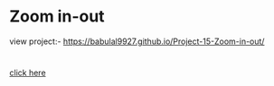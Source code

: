 # Zoom in-out
view project:-  https://babulal9927.github.io/Project-15-Zoom-in-out/
#
[click here]( https://babulal9927.github.io/Project-15-Zoom-in-out/)

